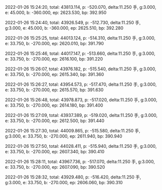 2022-01-26 15:24:20, total: 43813.114, p: -520.070, delta:11.250 手, g:3.000, e: 45.000, b: -360.000, ep: 2623.530, bp: 392.950

2022-01-26 15:24:40, total: 43926.549, p: -512.730, delta:11.250 手, g:3.000, e: 45.000, b: -360.000, ep: 2625.510, bp: 392.280

2022-01-26 15:25:25, total: 44013.124, p: -514.310, delta:11.250 手, g:3.000, e: 33.750, b: -270.000, ep: 2620.010, bp: 391.790

2022-01-26 15:25:46, total: 44017.147, p: -513.660, delta:11.250 手, g:3.000, e: 33.750, b: -270.000, ep: 2616.100, bp: 391.220

2022-01-26 15:26:07, total: 43976.182, p: -515.540, delta:11.250 手, g:3.000, e: 33.750, b: -270.000, ep: 2615.340, bp: 391.360

2022-01-26 15:26:27, total: 43954.573, p: -517.470, delta:11.250 手, g:3.000, e: 33.750, b: -270.000, ep: 2615.570, bp: 391.630

2022-01-26 15:26:48, total: 43978.873, p: -517.020, delta:11.250 手, g:3.000, e: 33.750, b: -270.000, ep: 2614.180, bp: 391.400

2022-01-26 15:27:09, total: 43937.389, p: -519.020, delta:11.250 手, g:3.000, e: 33.750, b: -270.000, ep: 2612.500, bp: 391.440

2022-01-26 15:27:30, total: 44009.865, p: -515.580, delta:11.250 手, g:3.000, e: 33.750, b: -270.000, ep: 2611.940, bp: 390.940

2022-01-26 15:27:50, total: 44028.411, p: -515.940, delta:11.250 手, g:3.000, e: 33.750, b: -270.000, ep: 2607.340, bp: 390.410

2022-01-26 15:28:11, total: 43967.736, p: -517.070, delta:11.250 手, g:3.000, e: 33.750, b: -270.000, ep: 2607.090, bp: 390.520

2022-01-26 15:28:32, total: 43929.480, p: -516.420, delta:11.250 手, g:3.000, e: 33.750, b: -270.000, ep: 2606.060, bp: 390.310